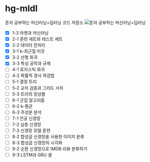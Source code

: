 # hg-mldl
혼자 공부하는 머신러닝+딥러닝 코드 저장소
![혼자 공부하는 머신러닝+딥러닝](https://github.com/rickiepark/hg-mldl/raw/master/cover.png)
- [x] 1-3 마켓과 머신러닝
- [x] 2-1 훈련 세트와 테스트 세트
- [x] 2-2 데이터 전처리
- [x] 3-1 k-최근접 이웃
- [x] 3-2 선형 회귀
- [x] 3-3 특성 공학과 규제 
- [ ] 4-1 로지스틱 회귀
- [ ] 4-2 확률적 경사 하강법
- [ ] 5-1 결정 트리
- [ ] 5-2 교차 검증과 그리드 서치
- [ ] 5-3 트리의 앙상블
- [ ] 6-1 군집 알고리즘
- [ ] 6-2 k-평균
- [ ] 6-3 주성분 분석
- [ ] 7-1 인공 신경망
- [ ] 7-2 심층 신경망
- [ ] 7-3 신경망 모델 훈련
- [ ] 8-2 합성곱 신경망을 사용한 이미지 분류
- [ ] 8-3 합성곱 신경망의 시각화
- [ ] 9-2 순환 신경망으로 IMDB 리뷰 분류하기
- [ ] 9-3 LSTM과 GRU 셀
